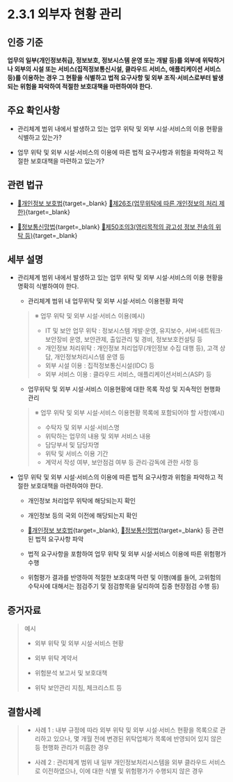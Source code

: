 # 2.3.1 외부자 현황 관리

## 인증 기준

**업무의 일부(개인정보취급, 정보보호, 정보시스템 운영 또는 개발 등)를 외부에 위탁하거나 외부의 시설 또는 서비스(집적정보통신시설, 클라우드 서비스, 애플리케이션 서비스 등)를 이용하는 경우 그 현황을 식별하고 법적 요구사항 및 외부 조직·서비스로부터 발생되는 위험을 파악하여 적절한 보호대책을 마련하여야 한다.**

## 주요 확인사항

- 관리체계 범위 내에서 발생하고 있는 업무 위탁 및 외부 시설·서비스의 이용 현황을 식별하고 있는가?

- 업무 위탁 및 외부 시설·서비스의 이용에 따른 법적 요구사항과 위험을 파악하고 적절한 보호대책을 마련하고 있는가?

## 관련 법규

- [🔗개인정보 보호법][개인정보 보호법 제26조]{target=_blank} [🔗제26조(업무위탁에 따른 개인정보의 처리 제한)][개인정보 보호법 제26조 부분]{target=_blank}

- [🔗정보통신망법][정보통신망법 제50조의3]{target=_blank} [🔗제50조의3(영리목적의 광고성 정보 전송의 위탁 등)][정보통신망법 제50조의3 부분]{target=_blank}

## 세부 설명

- 관리체계 범위 내에서 발생하고 있는 업무 위탁 및 외부 시설·서비스의 이용 현황을 명확히 식별하여야 한다.

    - 관리체계 범위 내 업무위탁 및 외부 시설·서비스 이용현황 파악
    >
    > ※ 업무 위탁 및 외부 시설·서비스 이용(예시)
    >
    > - IT 및 보안 업무 위탁 : 정보시스템 개발·운영, 유지보수, 서버·네트워크·보안장비 운영, 보안관제, 출입관리 및 경비, 정보보호컨설팅 등
    > - 개인정보 처리위탁 : 개인정보 처리업무(개인정보 수집 대행 등), 고객 상담, 개인정보처리시스템 운영 등
    > - 외부 시설 이용 : 집적정보통신시설(IDC) 등
    > - 외부 서비스 이용 : 클라우드 서비스, 애플리케이션서비스(ASP) 등

    - 업무위탁 및 외부 시설·서비스 이용현황에 대한 목록 작성 및 지속적인 현행화 관리
    >
    > ※ 업무 위탁 및 외부 시설·서비스 이용현황 목록에 포함되어야 할 사항(예시)
    >
    > - 수탁자 및 외부 시설·서비스명
    > - 위탁하는 업무의 내용 및 외부 서비스 내용
    > - 담당부서 및 담당자명
    > - 위탁 및 서비스 이용 기간
    > - 계약서 작성 여부, 보안점검 여부 등 관리·감독에 관한 사항 등

- 업무 위탁 및 외부 시설·서비스의 이용에 따른 법적 요구사항과 위험을 파악하고 적절한 보호대책을 마련하여야 한다.

    - 개인정보 처리업무 위탁에 해당되는지 확인

    - 개인정보 등의 국외 이전에 해당되는지 확인

    - [🔗개인정보 보호법][개인정보 보호법]{target=_blank}, [🔗정보통신망법][정보통신망법]{target=_blank} 등 관련된 법적 요구사항 파악

    - 법적 요구사항을 포함하여 업무 위탁 및 외부 시설·서비스 이용에 따른 위험평가 수행

    - 위험평가 결과를 반영하여 적절한 보호대책 마련 및 이행(예를 들어, 고위험의 수탁사에 대해서는 점검주기 및 점검항목을 달리하여 집중 현장점검 수행 등)

## 증거자료

> 예시
>
> - 외부 위탁 및 외부 시설·서비스 현황
>
> - 외부 위탁 계약서
>
> - 위험분석 보고서 및 보호대책
>
> - 위탁 보안관리 지침, 체크리스트 등

## 결함사례

> - 사례 1 : 내부 규정에 따라 외부 위탁 및 외부 시설·서비스 현황을 목록으로 관리하고 있으나, 몇 개월 전에 변경된 위탁업체가 목록에 반영되어 있지 않은 등 현행화 관리가 미흡한 경우
>
> - 사례 2 : 관리체계 범위 내 일부 개인정보처리시스템을 외부 클라우드 서비스로 이전하였으나, 이에 대한 식별 및 위험평가가 수행되지 않은 경우

[정보통신망법]: https://www.law.go.kr/법령/정보통신망이용촉진및정보보호등에관한법률 "정보통신망법"
[정보통신망법 제50조의3]: https://www.law.go.kr/법령/정보통신망이용촉진및정보보호등에관한법률/(20211209,18201,20210608)/제50조의3 "정보통신망법 제50조의3"
[정보통신망법 제50조의3 부분]: https://www.law.go.kr/법령/정보통신망이용촉진및정보보호등에관한법률/제50조의3 "정보통신망법 제50조의3 부분"

[개인정보 보호법]: https://www.law.go.kr/법령/개인정보보호법 "개인정보 보호법"
[개인정보 보호법 제26조]: https://www.law.go.kr/법령/개인정보보호법/(20200805,16930,20200204)/제26조 "개인정보 보호법 제26조"
[개인정보 보호법 제26조 부분]: https://www.law.go.kr/법령/개인정보보호법/제26조 "개인정보 보호법 제26조 부분"
